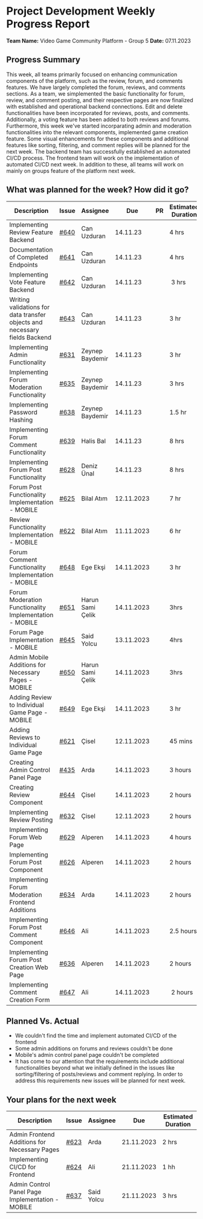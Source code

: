 # Project Development Weekly Progress Report

**Team Name:** Video Game Community Platform - Group 5
**Date:** 07.11.2023

## Progress Summary

This week, all teams primarily focused on enhancing communication components of the platform, such as the review, forum, and comments features. We have largely completed the forum, reviews, and comments sections. As a team, we simplemented the basic functionality for forum, review, and comment posting, and their respective pages are now finalized with established and operational backend connections. Edit and delete functionalities have been incorporated for reviews, posts, and comments. Additionally, a voting feature has been added to both reviews and forums. Furthermore, this week we've started incorparating admin and moderation functionalities into the relevant components, implemented game creation feature. Some visual enhancements for these components and additional features like sorting, filtering, and comment replies will be planned for the next week. The backend team has successfully established an automated CI/CD process. The frontend team will work on the implementation of automated CI/CD next week. In addition to these, all teams will work on mainly on groups feature of the platform next week.

## What was planned for the week? How did it go?

| Description                                                                | Issue                                                           | Assignee         | Due        | PR  | Estimated Duration | Actual Duration |
| -------------------------------------------------------------------------- | --------------------------------------------------------------- | ---------------- | ---------- | --- | ------------------ | --------------- |
| Implementing Review Feature Backend                                        | [#640](https://github.com/bounswe/bounswe2023group5/issues/640) | Can Uzduran      | 14.11.23   |     | 4 hrs              | 4 hrs           |
| Documentation of Completed Endpoints                                       | [#641](https://github.com/bounswe/bounswe2023group5/issues/641) | Can Uzduran      | 14.11.23   |     | 4 hrs              | 30mins          |
| Implementing Vote Feature Backend                                          | [#642](https://github.com/bounswe/bounswe2023group5/issues/642) | Can Uzduran      | 14.11.23   |     |  3 hrs             | 4hrs            |
| Writing validations for data transfer objects and necessary fields Backend | [#643](https://github.com/bounswe/bounswe2023group5/issues/643) | Can Uzduran      | 14.11.23   |     | 3 hr               | 1hr30mins       |
| Implementing Admin Functionality                                           | [#631](https://github.com/bounswe/bounswe2023group5/issues/631) | Zeynep Baydemir  | 14.11.23   |     | 3 hr               | 2 hrs           |
| Implementing Forum Moderation Functionality                                | [#635](https://github.com/bounswe/bounswe2023group5/issues/635) | Zeynep Baydemir  | 14.11.23   |     | 3 hrs              | 3 hrs           |
| Implementing Password Hashing                                              | [#638](https://github.com/bounswe/bounswe2023group5/issues/638) | Zeynep Baydemir  | 14.11.23   |     | 1.5 hr             | 1hr             |
| Implementing Forum Comment Functionality                                   | [#639](https://github.com/bounswe/bounswe2023group5/issues/639) | Halis Bal        | 14.11.23   |     | 8 hrs              | 7hrs            |
| Implementing Forum Post Functionality                                      | [#628](https://github.com/bounswe/bounswe2023group5/issues/628) | Deniz Ünal       | 14.11.23   |     | 8 hrs              | 9hrs            |
| Forum Post Functionality Implementation - MOBILE                           | [#625](https://github.com/bounswe/bounswe2023group5/issues/625) | Bilal Atım       | 12.11.2023 |     | 7 hr               | 7hr 30mins      |
| Review Functionality Implementation - MOBILE                               | [#622](https://github.com/bounswe/bounswe2023group5/issues/622) | Bilal Atım       | 11.11.2023 |     | 6 hr               | 5hrs50mins      |
| Forum Comment Functionality Implementation - MOBILE                        | [#648](https://github.com/bounswe/bounswe2023group5/issues/648) | Ege Ekşi         | 14.11.2023 |     | 3 hr               | 3hr30mins       |
| Forum Moderation Functionality Implementation - MOBILE                     | [#651](https://github.com/bounswe/bounswe2023group5/issues/651) | Harun Sami Çelik | 14.11.2023 |     | 3hrs               | 3hr30mins       |
| Forum Page Implementation - MOBILE                                         | [#645](https://github.com/bounswe/bounswe2023group5/issues/645) | Said Yolcu       | 13.11.2023 |     | 4hrs               | 4hrs            |
| Admin Mobile Additions for Necessary Pages - MOBILE                        | [#650](https://github.com/bounswe/bounswe2023group5/issues/650) | Harun Sami Çelik | 14.11.2023 |     | 3hrs               | 4hrs            |
| Adding Review to Individual Game Page - MOBILE                             | [#649](https://github.com/bounswe/bounswe2023group5/issues/649) | Ege Ekşi         | 14.11.2023 |     | 3 hr               | 2hr30mins       |
| Adding Reviews to Individual Game Page                                     | [#621](https://github.com/bounswe/bounswe2023group5/issues/621) | Çisel            | 12.11.2023 |     | 45 mins            | 1hr 30mins      |
| Creating Admin Control Panel Page                                          | [#435](https://github.com/bounswe/bounswe2023group5/issues/435) | Arda             | 14.11.2023 |     | 3 hours            | 5 hours         |
| Creating Review Component                                                  | [#644](https://github.com/bounswe/bounswe2023group5/issues/644) | Çisel            | 14.11.2023 |     | 2 hours            | 5hrs            |
| Implementing Review Posting                                                | [#632](https://github.com/bounswe/bounswe2023group5/issues/632) | Çisel            | 12.11.2023 |     | 2 hours            | 4hrs            |
| Implementing Forum Web Page                                                | [#629](https://github.com/bounswe/bounswe2023group5/issues/629) | Alperen          | 14.11.2023 |     | 4 hours            | 2hrs            |
| Implementing Forum Post Component                                          | [#626](https://github.com/bounswe/bounswe2023group5/issues/626) | Alperen          | 14.11.2023 |     | 2 hours            | 2hrs            |
| Implementing Forum Moderation Frontend Additions                           | [#634](https://github.com/bounswe/bounswe2023group5/issues/634) | Arda             | 14.11.2023 |     | 2 hours            | 1hr             |
| Implementing Forum Post Comment Component                                  | [#646](https://github.com/bounswe/bounswe2023group5/issues/646) | Ali              | 14.11.2023 |     | 2.5 hours          | 3hrs            |
| Implementing Forum Post Creation Web Page                                  | [#636](https://github.com/bounswe/bounswe2023group5/issues/636) | Alperen          | 14.11.2023 |     | 2 hours            | 1hr             |
| Implementing Comment Creation Form                                         | [#647](https://github.com/bounswe/bounswe2023group5/issues/647) | Ali              | 14.11.2023 |     |  2 hours           | 2hrs            |

## Planned Vs. Actual

- We couldn't find the time and implement automated CI/CD of the frontend
- Some admin additions on forums and reviews couldn't be done
- Mobile's admin control panel page couldn't be completed
- It has come to our attention that the requirements include additional functionalities beyond what we initially defined in the issues like sorting/filtering of posts/reviews and comment replying. In order to address this requirements new issues will be planned for next week.

## Your plans for the next week

| Description                                      | Issue                                                           | Assignee   | Due        | Estimated Duration |
| ------------------------------------------------ | --------------------------------------------------------------- | ---------- | ---------- | ------------------ |
| Admin Frontend Additions for Necessary Pages     | [#623](https://github.com/bounswe/bounswe2023group5/issues/623) | Arda       | 21.11.2023 | 2 hrs              |
| Implementing CI/CD for Frontend                  | [#624](https://github.com/bounswe/bounswe2023group5/issues/624) | Ali        | 21.11.2023 | 1 hh               |
| Admin Control Panel Page Implementation - MOBILE | [#637](https://github.com/bounswe/bounswe2023group5/issues/637) | Said Yolcu | 21.11.2023 | 3 hrs              |
